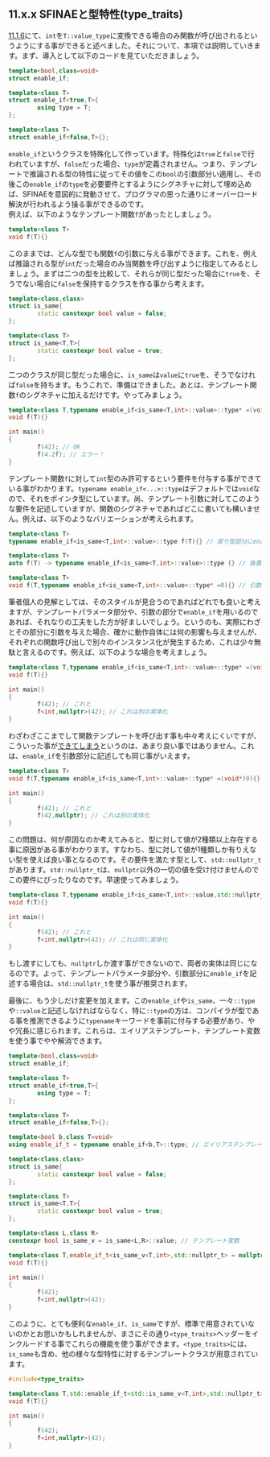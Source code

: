 
## 11.x.x SFINAEと型特性(type\_traits)
[11.1.6](/Chap11/111-関数テンプレート.md#1116-sfinae)にて、`int`を`T::value_type`に変換できる場合のみ関数が呼び出されるというようにする事ができると述べました。それについて、本項では説明していきます。まず、導入として以下のコードを見ていただきましょう。
```cpp
template<bool,class=void>
struct enable_if;

template<class T>
struct enable_if<true,T>{
        using type = T;
};

template<class T>
struct enable_if<false,T>{};
```
`enable_if`というクラスを特殊化して作っています。特殊化は`true`と`false`で行われていますが、`false`だった場合、`type`が定義されません。つまり、テンプレートで推論される型の特性に従ってその値をこの`bool`の引数部分い適用し、その後この`enable_if`の`type`を必要要件とするようにシグネチャに対して埋め込めば、SFINAEを意図的に発動させて、プログラマの思った通りにオーバーロード解決が行われるよう操る事ができるのです。<br>
例えば、以下のようなテンプレート関数`f`があったとしましょう。
```cpp
template<class T>
void f(T){}
```
このままでは、どんな型でも関数`f`の引数に与える事ができます。これを、例えば推論される型が`int`だった場合のみ当関数を呼び出すように指定してみるとしましょう。まずは二つの型を比較して、それらが同じ型だった場合に`true`を、そうでない場合に`false`を保持するクラスを作る事から考えます。
```cpp
template<class,class>
struct is_same{
        static constexpr bool value = false;
};

template<class T>
struct is_same<T,T>{
        static constexpr bool value = true;
};
```
二つのクラスが同じ型だった場合に、`is_same`は`value`に`true`を、そうでなければ`false`を持ちます。もうこれで、準備はできました。あとは、テンプレート関数`f`のシグネチャに加えるだけです。やってみましょう。
```cpp
template<class T,typename enable_if<is_same<T,int>::value>::type* =(void*)0>
void f(T){}

int main()
{
        f(42); // OK
        f(4.2f); // エラー！
}
```
テンプレート関数`f`に対して`int`型のみ許可するという要件を付与する事ができている事がわかります。`typename enable_if<...>::type`はデフォルトでは`void`なので、それをポインタ型にしています。尚、テンプレート引数に対してこのような要件を記述していますが、関数のシグネチャであればどこに書いても構いません。例えば、以下のようなバリエーションが考えられます。
```cpp
template<class T>
typename enable_if<is_same<T,int>::value>::type f(T){} // 戻り型部分にenable_if
```
```cpp
template<class T>
auto f(T) -> typename enable_if<is_same<T,int>::value>::type {} // 後置の戻り方部分にenable_if
```
```cpp
template<class T>
void f(T,typename enable_if<is_same<T,int>::value>::type* =0){} // 引数にenable_if
```
筆者個人の見解としては、そのスタイルが見合うのであればどれでも良いと考えますが、テンプレートパラメータ部分や、引数の部分で`enable_if`を用いるのであれば、それなりの工夫をした方が好ましいでしょう。というのも、実際にわざとその部分に引数を与えた場合、確かに動作自体には何の影響も与えませんが、それぞれの関数呼び出しで別々のインスタンス化が発生するため、これは少々無駄と言えるのです。例えば、以下のような場合を考えましょう。
```cpp
template<class T,typename enable_if<is_same<T,int>::value>::type* =(void*)0>
void f(T){}

int main()
{
        f(42); // これと
        f<int,nullptr>(42); // これは別の実体化
}
```
わざわざここまでして関数テンプレートを呼び出す事も中々考えにくいですが、こういった事が<u>できてしまう</u>というのは、あまり良い事ではありません。これは、`enable_if`を引数部分に記述しても同じ事がいえます。
```cpp
template<class T>
void f(T,typename enable_if<is_same<T,int>::value>::type* =(void*)0){}

int main()
{
        f(42); // これと
        f(42,nullptr); // これは別の実体化
}
```
この問題は、何が原因なのか考えてみると、型に対して値が2種類以上存在する事に原因がある事がわかります。すなわち、型に対して値が1種類しか有りえない型を使えば良い事となるのです。その要件を満たす型として、`std::nullptr_t`があります。`std::nullptr_t`は、`nullptr`以外の一切の値を受け付けませんのでこの要件にぴったりなのです。早速使ってみましょう。
```cpp
template<class T,typename enable_if<is_same<T,int>::value,std::nullptr_t>::type = nullptr>
void f(T){}

int main()
{
        f(42); // これと
        f<int,nullptr>(42); // これは同じ実体化
}
```
もし渡すにしても、`nullptr`しか渡す事ができないので、両者の実体は同じになるのです。よって、テンプレートパラメータ部分や、引数部分に`enable_if`を記述する場合は、`std::nullptr_t`を使う事が推奨されます。

最後に、もう少しだけ変更を加えます。この`enable_if`や`is_same`、一々`::type`や`::value`と記述しなければならなく、特に`::type`の方は、コンパイラが型である事を推測できるように`typename`キーワードを事前に付与する必要があり、やや冗長に感じられます。これらは、エイリアステンプレート、テンプレート変数を使う事でやや解消できます。
```cpp
template<bool,class=void>
struct enable_if;

template<class T>
struct enable_if<true,T>{
        using type = T;
};

template<class T>
struct enable_if<false,T>{};

template<bool b,class T=void>
using enable_if_t = typename enable_if<b,T>::type; // エイリアステンプレート

template<class,class>
struct is_same{
        static constexpr bool value = false;
};

template<class T>
struct is_same<T,T>{
        static constexpr bool value = true;
};

template<class L,class R>
constexpr bool is_same_v = is_same<L,R>::value; // テンプレート変数

template<class T,enable_if_t<is_same_v<T,int>,std::nullptr_t> = nullptr>
void f(T){}

int main()
{
        f(42);
        f<int,nullptr>(42);
}
```
このように、とても便利な`enable_if`、`is_same`ですが、標準で用意されていないのかとお思いかもしれませんが、まさにその通り`<type_traits>`ヘッダーをインクルードする事でこれらの機能を使う事ができます。`<type_traits>`には、`is_same`も含め、他の様々な型特性に対するテンプレートクラスが用意されています。
```cpp
#include<type_traits>

template<class T,std::enable_if_t<std::is_same_v<T,int>,std::nullptr_t> = nullptr>
void f(T){}

int main()
{
        f(42);
        f<int,nullptr>(42);
}
```
